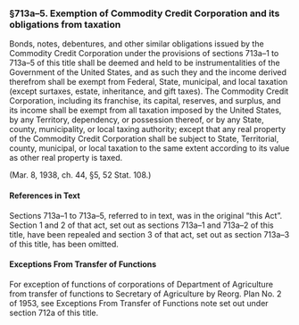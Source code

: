 ### §713a–5. Exemption of Commodity Credit Corporation and its obligations from taxation ###

Bonds, notes, debentures, and other similar obligations issued by the Commodity Credit Corporation under the provisions of sections 713a–1 to 713a–5 of this title shall be deemed and held to be instrumentalities of the Government of the United States, and as such they and the income derived therefrom shall be exempt from Federal, State, municipal, and local taxation (except surtaxes, estate, inheritance, and gift taxes). The Commodity Credit Corporation, including its franchise, its capital, reserves, and surplus, and its income shall be exempt from all taxation imposed by the United States, by any Territory, dependency, or possession thereof, or by any State, county, municipality, or local taxing authority; except that any real property of the Commodity Credit Corporation shall be subject to State, Territorial, county, municipal, or local taxation to the same extent according to its value as other real property is taxed.

(Mar. 8, 1938, ch. 44, §5, 52 Stat. 108.)

#### References in Text ####

Sections 713a–1 to 713a–5, referred to in text, was in the original “this Act”. Section 1 and 2 of that act, set out as sections 713a–1 and 713a–2 of this title, have been repealed and section 3 of that act, set out as section 713a–3 of this title, has been omitted.

#### Exceptions From Transfer of Functions ####

For exception of functions of corporations of Department of Agriculture from transfer of functions to Secretary of Agriculture by Reorg. Plan No. 2 of 1953, see Exceptions From Transfer of Functions note set out under section 712a of this title.